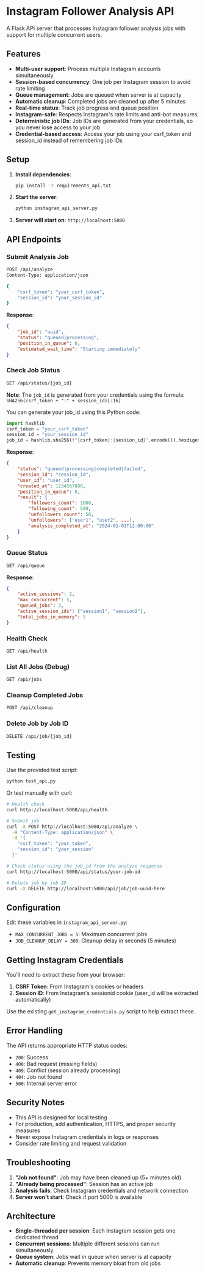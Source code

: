 # Instagram Follower Analysis API

A Flask API server that processes Instagram follower analysis jobs with support for multiple concurrent users.

## Features

- **Multi-user support**: Process multiple Instagram accounts simultaneously
- **Session-based concurrency**: One job per Instagram session to avoid rate limiting
- **Queue management**: Jobs are queued when server is at capacity
- **Automatic cleanup**: Completed jobs are cleaned up after 5 minutes
- **Real-time status**: Track job progress and queue position
- **Instagram-safe**: Respects Instagram's rate limits and anti-bot measures
- **Deterministic job IDs**: Job IDs are generated from your credentials, so you never lose access to your job
- **Credential-based access**: Access your job using your csrf_token and session_id instead of remembering job IDs

## Setup

1. **Install dependencies**:
   ```bash
   pip install -r requirements_api.txt
   ```

2. **Start the server**:
   ```bash
   python instagram_api_server.py
   ```

3. **Server will start on**: `http://localhost:5000`

## API Endpoints

### Submit Analysis Job
```bash
POST /api/analyze
Content-Type: application/json

{
    "csrf_token": "your_csrf_token",
    "session_id": "your_session_id"
}
```

**Response**:
```json
{
    "job_id": "uuid",
    "status": "queued|processing",
    "position_in_queue": 0,
    "estimated_wait_time": "Starting immediately"
}
```


### Check Job Status
```bash
GET /api/status/{job_id}
```

**Note**: The `job_id` is generated from your credentials using the formula: `SHA256(csrf_token + ":" + session_id)[:16]`

You can generate your job_id using this Python code:
```python
import hashlib
csrf_token = "your_csrf_token"
session_id = "your_session_id"
job_id = hashlib.sha256(f"{csrf_token}:{session_id}".encode()).hexdigest()[:16]
```

**Response**:
```json
{
    "status": "queued|processing|completed|failed",
    "session_id": "session_id",
    "user_id": "user_id",
    "created_at": 1234567890,
    "position_in_queue": 0,
    "result": {
        "followers_count": 1000,
        "following_count": 500,
        "unfollowers_count": 50,
        "unfollowers": ["user1", "user2", ...],
        "analysis_completed_at": "2024-01-01T12:00:00"
    }
}
```

### Queue Status
```bash
GET /api/queue
```

**Response**:
```json
{
    "active_sessions": 2,
    "max_concurrent": 5,
    "queued_jobs": 3,
    "active_session_ids": ["session1", "session2"],
    "total_jobs_in_memory": 5
}
```

### Health Check
```bash
GET /api/health
```

### List All Jobs (Debug)
```bash
GET /api/jobs
```

### Cleanup Completed Jobs
```bash
POST /api/cleanup
```

### Delete Job by Job ID
```bash
DELETE /api/job/{job_id}
```


## Testing

Use the provided test script:

```bash
python test_api.py
```

Or test manually with curl:

```bash
# Health check
curl http://localhost:5000/api/health

# Submit job
curl -X POST http://localhost:5000/api/analyze \
  -H "Content-Type: application/json" \
  -d '{
    "csrf_token": "your_token",
    "session_id": "your_session"
  }'

# Check status using the job_id from the analyze response
curl http://localhost:5000/api/status/your-job-id

# Delete job by job ID
curl -X DELETE http://localhost:5000/api/job/job-uuid-here
```

## Configuration

Edit these variables in `instagram_api_server.py`:

- `MAX_CONCURRENT_JOBS = 5`: Maximum concurrent jobs
- `JOB_CLEANUP_DELAY = 300`: Cleanup delay in seconds (5 minutes)

## Getting Instagram Credentials

You'll need to extract these from your browser:

1. **CSRF Token**: From Instagram's cookies or headers
2. **Session ID**: From Instagram's sessionid cookie (user_id will be extracted automatically)

Use the existing `get_instagram_credentials.py` script to help extract these.

## Error Handling

The API returns appropriate HTTP status codes:

- `200`: Success
- `400`: Bad request (missing fields)
- `409`: Conflict (session already processing)
- `404`: Job not found
- `500`: Internal server error

## Security Notes

- This API is designed for local testing
- For production, add authentication, HTTPS, and proper security measures
- Never expose Instagram credentials in logs or responses
- Consider rate limiting and request validation

## Troubleshooting

1. **"Job not found"**: Job may have been cleaned up (5+ minutes old)
2. **"Already being processed"**: Session has an active job
3. **Analysis fails**: Check Instagram credentials and network connection
4. **Server won't start**: Check if port 5000 is available

## Architecture

- **Single-threaded per session**: Each Instagram session gets one dedicated thread
- **Concurrent sessions**: Multiple different sessions can run simultaneously
- **Queue system**: Jobs wait in queue when server is at capacity
- **Automatic cleanup**: Prevents memory bloat from old jobs
